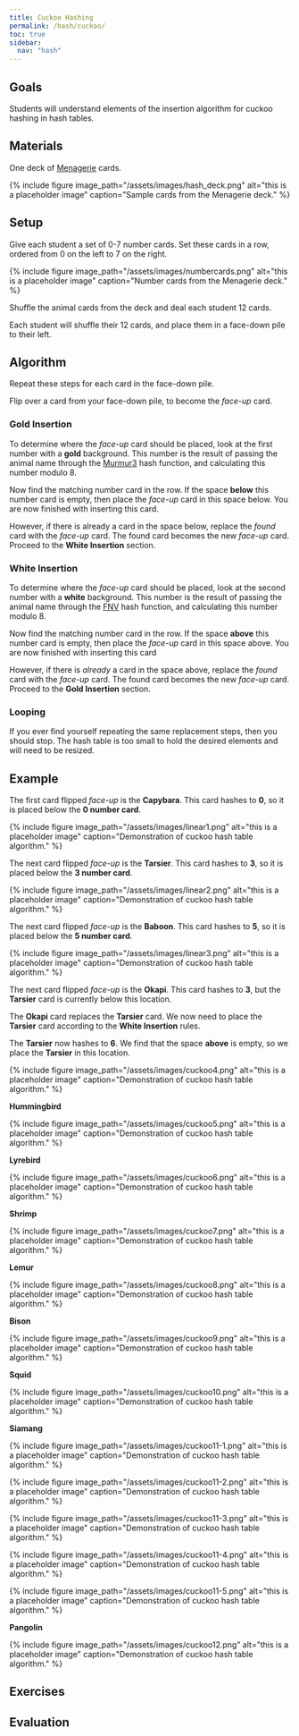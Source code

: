 ```yaml
---
title: Cuckoo Hashing
permalink: /hash/cuckoo/
toc: true
sidebar:
  nav: "hash"
---
```


## Goals

Students will understand elements of the insertion algorithm
for cuckoo hashing in hash tables.

## Materials

One deck of [Menagerie]({{site.baseurl}}/hash) cards.

{% include figure image_path="/assets/images/hash_deck.png" alt="this is a placeholder image" caption="Sample cards from the Menagerie deck." %}

## Setup

Give each student a set of 0-7 number cards. Set these cards in a
row, ordered from 0 on the left to 7 on the right.

{% include figure image_path="/assets/images/numbercards.png" alt="this is a placeholder image" caption="Number cards from the Menagerie deck." %}

Shuffle the animal cards from the deck and deal each student 12 cards.

Each student will shuffle their 12 cards, and place them
in a face-down pile to their left.

## Algorithm

Repeat these steps for each card in the face-down pile.

Flip over a card from your face-down pile, to become the *face-up* card.

### Gold Insertion

To determine where
the *face-up* card should be placed, look at the first number with a **gold** background.
This number is the result of passing the animal name through the
[Murmur3](https://github.com/aappleby/smhasher) hash function, and
calculating this number modulo 8.

Now find the matching number card in the row. If the space **below**
this number card is empty, then place the *face-up* card in this
space below. You are now finished with inserting this card.

However, if there is already a card in the space below, replace the
*found* card with the *face-up* card. The found card becomes the new *face-up*
card. Proceed to the **White Insertion** section.

### White Insertion

To determine where
the *face-up* card should be placed, look at the second number with a **white** background.
This number is the result of passing the animal name through the
[FNV](http://isthe.com/chongo/tech/comp/fnv/) hash function, and
calculating this number modulo 8.

Now find the matching number card in the row. If the space **above**
this number card is empty, then place the *face-up* card in this
space above. You are now finished with inserting this card

However, if there is *already* a card in the space above, replace the
*found* card with the *face-up* card. The found card becomes the new *face-up*
card. Proceed to the **Gold Insertion** section.

### Looping

If you ever find yourself repeating the same replacement steps,
then you should stop. The hash table is too small to hold the
desired elements and will need to be resized.

## Example

The first card flipped *face-up* is the **Capybara**. This card hashes to
**0**, so it is placed below the **0 number card**.

{% include figure image_path="/assets/images/linear1.png" alt="this is a placeholder image" caption="Demonstration
of cuckoo hash table algorithm." %}

The next card flipped *face-up* is the **Tarsier**. This card hashes to
**3**, so it is placed below the **3 number card**.

{% include figure image_path="/assets/images/linear2.png" alt="this is a placeholder image" caption="Demonstration
of cuckoo hash table algorithm." %}

The next card flipped *face-up* is the **Baboon**. This card hashes to
**5**, so it is placed below the **5 number card**.

{% include figure image_path="/assets/images/linear3.png" alt="this is a placeholder image" caption="Demonstration
of cuckoo hash table algorithm." %}

The next card flipped *face-up* is the **Okapi**. This card hashes to
**3**, but the **Tarsier** card is currently below this location.

The **Okapi** card replaces the **Tarsier** card. We now need to place the
**Tarsier** card according to the **White Insertion** rules.

The **Tarsier** now hashes to **6**. We find that the space **above** is
empty, so we place the **Tarsier** in this location.

{% include figure image_path="/assets/images/cuckoo4.png" alt="this is a placeholder image" caption="Demonstration
of cuckoo hash table algorithm." %}

**Hummingbird**

{% include figure image_path="/assets/images/cuckoo5.png" alt="this is a placeholder image" caption="Demonstration
of cuckoo hash table algorithm." %}

**Lyrebird**

{% include figure image_path="/assets/images/cuckoo6.png" alt="this is a placeholder image" caption="Demonstration
of cuckoo hash table algorithm." %}

**Shrimp**

{% include figure image_path="/assets/images/cuckoo7.png" alt="this is a placeholder image" caption="Demonstration
of cuckoo hash table algorithm." %}

**Lemur**

{% include figure image_path="/assets/images/cuckoo8.png" alt="this is a placeholder image" caption="Demonstration
of cuckoo hash table algorithm." %}

**Bison**

{% include figure image_path="/assets/images/cuckoo9.png" alt="this is a placeholder image" caption="Demonstration
of cuckoo hash table algorithm." %}

**Squid**

{% include figure image_path="/assets/images/cuckoo10.png" alt="this is a placeholder image" caption="Demonstration
of cuckoo hash table algorithm." %}

**Siamang**

{% include figure image_path="/assets/images/cuckoo11-1.png" alt="this is a placeholder image" caption="Demonstration
of cuckoo hash table algorithm." %}

{% include figure image_path="/assets/images/cuckoo11-2.png" alt="this is a placeholder image" caption="Demonstration
of cuckoo hash table algorithm." %}

{% include figure image_path="/assets/images/cuckoo11-3.png" alt="this is a placeholder image" caption="Demonstration
of cuckoo hash table algorithm." %}

{% include figure image_path="/assets/images/cuckoo11-4.png" alt="this is a placeholder image" caption="Demonstration
of cuckoo hash table algorithm." %}

{% include figure image_path="/assets/images/cuckoo11-5.png" alt="this is a placeholder image" caption="Demonstration
of cuckoo hash table algorithm." %}

**Pangolin**

{% include figure image_path="/assets/images/cuckoo12.png" alt="this is a placeholder image" caption="Demonstration
of cuckoo hash table algorithm." %}

## Exercises


## Evaluation
